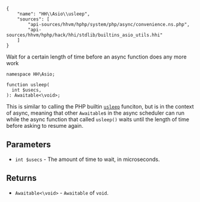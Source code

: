 ``` yamlmeta
{
    "name": "HH\\Asio\\usleep",
    "sources": [
        "api-sources/hhvm/hphp/system/php/async/convenience.ns.php",
        "api-sources/hhvm/hphp/hack/hhi/stdlib/builtins_asio_utils.hhi"
    ]
}
```




Wait for a certain length of time before an async function does any more
work




``` Hack
namespace HH\Asio;

function usleep(
  int $usecs,
): Awaitable<\void>;
```




This is similar to calling the PHP builtin
[` usleep `](<http://php.net/manual/en/function.usleep.php>) funciton, but is
in the context of async, meaning that other `` Awaitable ``s in the async
scheduler can run while the async function that called ``` usleep() ``` waits until
the length of time before asking to resume again.




## Parameters




+ ` int $usecs ` - The amount of time to wait, in microseconds.




## Returns




* ` Awaitable<\void> ` - `` Awaitable `` of ``` void ```.
<!-- HHAPIDOC -->

